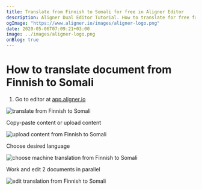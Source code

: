 ```yaml
---
title: Translate from Finnish to Somali for free in Aligner Editor
description: Aligner Dual Editor Tutorial. How to translate for free from Finnish to Somali. Aligner is multilingual document management platform. 
ogImage: "https://www.aligner.io/images/aligner-logo.png"
date: 2020-05-06T07:09:21+03:00
image: ../images/aligner-logo.png
onBlog: true
---
```


# How to translate document from Finnish to Somali

1. Go to editor at [app.aligner.io](https://app.aligner.io "Aligner App web page")

![translate from Finnish to Somali](../aligner-blank-editor.png "translate from Finnish to Somali")

Copy-paste content or upload content

![upload content from Finnish to Somali](../aligner-uploaded-document.png "upload content from Finnish to Somali")

Choose desired language

![choose machine translation from Finnish to Somali](../aligner-language-dropdown.png "choose machine translation from Finnish to Somali")

Work and edit 2 documents in parallel

![edit translation from Finnish to Somali](../aligner-double-sitded-editor.png "edit translation from Finnish to Somali")

